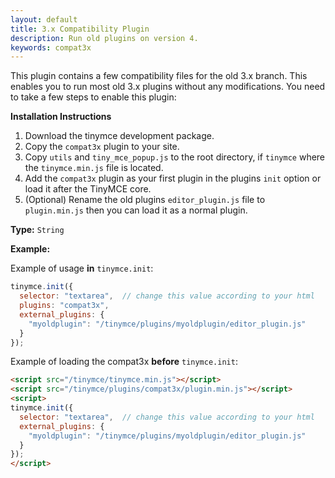 ```yaml
---
layout: default
title: 3.x Compatibility Plugin
description: Run old plugins on version 4.
keywords: compat3x
---
```


This plugin contains a few compatibility files for the old 3.x branch. This enables you to run most old 3.x plugins without any modifications. You need to take a few steps to enable this plugin:

**Installation Instructions**

1. Download the tinymce development package.
2. Copy the `compat3x` plugin to your site.
3. Copy `utils` and `tiny_mce_popup.js` to the root directory, if `tinymce` where the `tinymce.min.js` file is located.
4. Add the `compat3x` plugin as your first plugin in the plugins `init` option or load it after the TinyMCE core.
5. (Optional) Rename the old plugins `editor_plugin.js` file to `plugin.min.js` then you can load it as a normal plugin.

**Type:** `String`

**Example:**

Example of usage **in** `tinymce.init`:

```js
tinymce.init({
  selector: "textarea",  // change this value according to your html
  plugins: "compat3x",
  external_plugins: {
    "myoldplugin": "/tinymce/plugins/myoldplugin/editor_plugin.js"
  }
});
```

Example of loading the compat3x **before** `tinymce.init`:

```html
<script src="/tinymce/tinymce.min.js"></script>
<script src="/tinymce/plugins/compat3x/plugin.min.js"></script>
<script>
tinymce.init({
  selector: "textarea",  // change this value according to your html
  external_plugins: {
    "myoldplugin": "/tinymce/plugins/myoldplugin/editor_plugin.js"
  }
});
</script>
```
